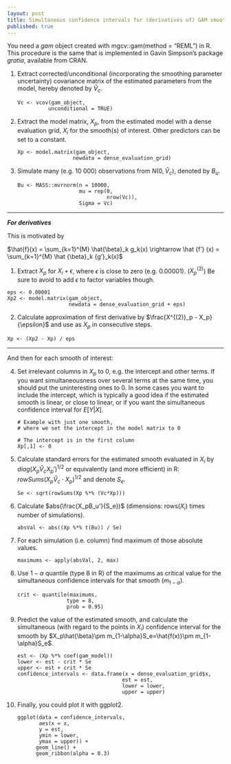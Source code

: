 ```yaml
---
layout: post
title: Simultaneous confidence intervals for (derivatives of) GAM smooths
published: true
---
```


You need a *gam* object created with mgcv::gam(method = “REML”) in R. This procedure is the same that is implemented in Gavin Simpson’s package *gratia*, available from CRAN.

1. Extract corrected/unconditional (incorporating the smoothing parameter uncertainty) covariance matrix of the estimated parameters from the model, hereby denoted by $\hat{V}_c$. 

    ```
   Vc <- vcov(gam_object, 
   			  unconditional = TRUE) 
   ```

2. Extract the model matrix, $X_p$, from the estimated model with a dense evaluation grid, $X_i$ for the smooth(s) of interest. Other predictors can be set to a constant. 

    ```
   Xp <- model.matrix(gam_object, 
                      newdata = dense_evaluation_grid)
   ```

3. Simulate many (e.g. 10 000) observations from $N(0,\hat{V}_c)$, denoted by $B_u$.

   ```
   Bu <- MASS::mvrnorm(n = 10000, 
                       mu = rep(0, 
                                nrow(Vc)), 
                       Sigma = Vc)
   ```
---
***For derivatives***
    
This is motivated by
    
<div>$\hat{f}(x) = \sum_{k=1}^{M} \hat{\beta}_k g_k(x) \rightarrow \hat {f’} (x) = \sum_{k=1}^{M} \hat {\beta}_k {g’}_k(x)$</div>
    
1. Extract $X_p$ for $X_i + \epsilon$, where $\epsilon$ is close to zero (e.g. 0.00001). ($X^{(2)}_p$) Be sure to avoid to add $\epsilon$ to factor variables though. 
    
```
eps <- 0.00001
Xp2 <- model.matrix(gam_object, 
                    newdata = dense_evaluation_grid + eps)
```
    
2. Calculate approximation of first derivative by 
$\frac{X^{(2)}_p - X_p}{\epsilon}$
and use as $X_p$ in consecutive steps. 
      
```
Xp <- (Xp2 - Xp) / eps
```
---
And then for each smooth of interest:

4. Set irrelevant columns in $X_p$ to 0, e.g. the intercept and other terms. If you want simultaneousness over several terms at the same time, you should put the uninteresting ones to 0. In some cases you want to include the intercept, which is typically a good idea if the estimated smooth is linear, or close to linear, or if you want the simultaneous confidence interval for $E[{Y}|{X}]$.

    ```
   # Example with just one smooth, 
   # where we set the intercept in the model matrix to 0
   
   # The intercept is in the first column
   Xp[,1] <- 0
   ```

5. Calculate standard errors for the estimated smooth evaluated in $X_i$ by $diag(X_p\hat{V}_cX_p')^{1/2}$ or equivalently (and more efficient) in R: $rowSums(X_p\hat{V}_c\cdot X_p)^{1/2}$ and denote $S_e$.

    ```
   Se <- sqrt(rowSums(Xp %*% (Vc*Xp)))
   ```

6. Calculate $abs(\frac{X_pB_u'}{S_e})$ (dimensions: rows($X_i$) times number of simulations).

    ```
   absVal <- abs((Xp %*% t(Bu)) / Se)
   ```

7. For each simulation (i.e. column) find maximum of those absolute values.

    ```
   maximums <- apply(absVal, 2, max)
   ```

8. Use $1-\alpha$ quantile (type 8 in R) of the maximums as critical value for the simultaneous confidence intervals for that smooth ($m_{1-\alpha}$).

    ```
   crit <- quantile(maximums, 
                    type = 8, 
                    prob = 0.95)
   ```

9. Predict the value of the estimated smooth, and calculate the simultaneous (with regard to the points in $X_i$) confidence interval for the smooth by $X_p\hat{\beta}\pm m_{1-\alpha}S_e=\hat{f(x)}\pm m_{1-\alpha}S_e$.

    ```
   est <- (Xp %*% coef(gam_model))
   lower <- est - crit * Se
   upper <- est + crit * Se
   confidence_intervals <- data.frame(x = dense_evaluation_grid$x, 
                                      est = est, 
                                      lower = lower, 
                                      upper = upper)
   ```

10. Finally, you could plot it with ggplot2.

    ```
    ggplot(data = confidence_intervals, 
           aes(x = x, 
           y = est, 
           ymin = lower, 
           ymax = upper)) + 
          geom_line() + 
          geom_ribbon(alpha = 0.3)
    ```
